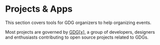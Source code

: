 # Projects & Apps

This section covers tools for GDG organizers to help organizing events.

Most projects are governed by [GDG[x]](http://github.com/gdg-x), a group of developers, designers and enthusiasts contributing to open source projects related to GDGs.







